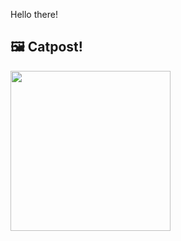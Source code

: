 Hello there!



## 🖼️ Catpost!

<sub>
    <img src="https://cdn2.thecatapi.com/images/cd2.jpg" height="256">
</sub>

